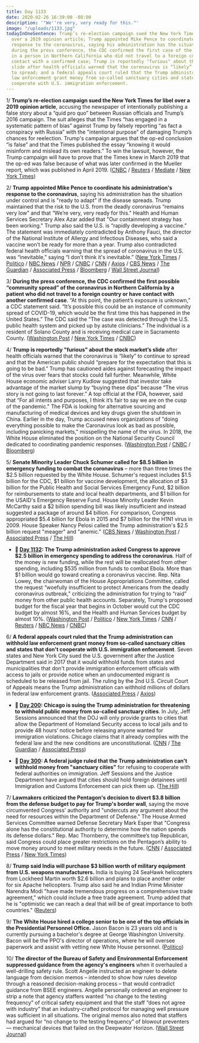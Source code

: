 ```yaml
---
title: Day 1133
date: 2020-02-26 16:39:00 -08:00
description: '"We''re very, very ready for this."'
image: "/uploads/1133.jpg"
todayInOneSentence: Trump’s re-election campaign sued the New York Times for libel
  over a 2019 opinion article; Trump appointed Mike Pence to coordinate his administration's
  response to the coronavirus, saying his administration has the situation under control;
  during the press conference, the CDC confirmed the first case of the coronavirus
  in a person in Northern California who did not travel to a foreign country or have
  contact with a confirmed case; Trump is reportedly "furious" about the stock market’s
  slide after health officials warned that the coronavirus is “likely” to continue
  to spread; and a federal appeals court ruled that the Trump administration can withhold
  law enforcement grant money from so-called sanctuary cities and states that don't
  cooperate with U.S. immigration enforcement.
---
```


1/ **Trump’s re-election campaign sued the New York Times for libel over a 2019 opinion article**, accusing the newspaper of intentionally publishing a false story about a “quid pro quo” between Russian officials and Trump’s 2016 campaign. The suit alleges that the Times “has engaged in a systematic pattern of bias” against Trump by falsely reporting “as fact a conspiracy with Russia” with the "intentional purpose" of damaging Trump’s chances for reelection. Trump's campaign argues that the op-ed conclusion “is false” and that the Times published the essay “knowing it would misinform and mislead its own readers.” To win the lawsuit, however, the Trump campaign will have to prove that the Times knew in March 2019 that the op-ed was false because of what was later confirmed in the Mueller report, which was published in April 2019. ([CNBC](https://www.cnbc.com/2020/02/26/trump-campaign-sues-new-york-times-for-libel-over-opinion-article.html) / [Reuters](https://www.reuters.com/article/us-usa-election-trump-idUSKCN20K2X3) / [Mediate](https://www.mediaite.com/news/trump-sues-ny-times-for-libel-over-opinion-piece-on-russia/) / [New York Times](https://www.nytimes.com/2020/02/26/business/media/trump-new-york-times-lawsuit.html))

2/ **Trump appointed Mike Pence to coordinate his administration's response to the coronavirus**, saying his administration has the situation under control and is "ready to adapt" if the disease spreads. Trump maintained that the risk to the U.S. from the deadly coronavirus “remains very low" and that “We’re very, very ready for this." Health and Human Services Secretary Alex Azar added that "Our containment strategy has been working." Trump also said the U.S. is “rapidly developing a vaccine.” The statement was immediately contradicted by Anthony Fauci, the director of the National Institute of Allergy and Infectious Diseases, who said a vaccine won’t be ready for more than a year. Trump also contradicted federal health officials warning that the spread of coronavirus in the U.S. was “inevitable," saying “I don’t think it's inevitable.” ([New York Times](https://www.nytimes.com/2020/02/26/us/politics/trump-coronavirus-cdc.html) / [Politico](https://www.politico.com/news/2020/02/26/trump-puts-pence-in-charge-of-coronavirus-response-117790) / [NBC News](https://www.nbcnews.com/politics/donald-trump/trump-says-coronavirus-risk-americans-very-low-administration-effectively-handling-n1143756) / [NPR](https://www.npr.org/sections/health-shots/2020/02/26/809578063/trump-to-address-response-to-coronavirus) / [CNBC](https://www.cnbc.com/2020/02/26/trump-says-coronavirus-risk-to-the-american-people-remains-very-low.html) / [CNN](https://www.cnn.com/2020/02/26/politics/trump-coronavirus-stock-market/index.html) / [Axios](https://www.axios.com/trump-coronavirus-pence-15539e01-b31e-45ba-98a3-caf87f5edf82.html) / [CBS News](https://www.cbsnews.com/live-updates/coronavirus-outbreak-death-toll-infections-latest-news-updates-2020-02-26/) / [The Guardian](https://www.theguardian.com/world/2020/feb/26/coronavirus-donald-trump-us-response) / [Associated Press](https://apnews.com/37f7a2ce5392c7d3b433df41fcdab66b) / [Bloomberg](https://www.bloomberg.com/news/articles/2020-02-26/trump-officials-try-to-ease-concern-on-virus-risk-before-remarks) / [Wall Street Journal](https://www.wsj.com/articles/trump-defends-administrations-coronavirus-response-as-lawmakers-raise-concerns-11582730465))

3/ **During the press conference, the CDC confirmed the first possible “community spread” of the coronavirus in Northern California by a patient who did not travel to a foreign country or have contact with another confirmed case**. “At this point, the patient’s exposure is unknown,” a CDC statement said. “It’s possible this could be an instance of community spread of COVID-19, which would be the first time this has happened in the United States.” The CDC said the “The case was detected through the U.S. public health system and picked up by astute clinicians.” The individual is a resident of Solano County and is receiving medical care in Sacramento County. ([Washington Post](https://www.washingtonpost.com/world/asia_pacific/coronavirus-china-live-updates/2020/02/26/f889693a-580e-11ea-9000-f3cffee23036_story.html) / [New York Times](https://www.nytimes.com/2020/02/26/health/coronavirus-cdc-usa.html) / [CNBC](https://www.cnbc.com/2020/02/26/cdc-confirms-first-possible-community-spread-coronavirus-case-in-us.html))

4/ **Trump is reportedly "furious" about the stock market’s slide** after health officials warned that the coronavirus is “likely” to continue to spread and that the American public should “prepare for the expectation that this is going to be bad.” Trump has cautioned aides against forecasting the impact of the virus over fears that stocks could fall further. Meanwhile, White House economic adviser Larry Kudlow suggested that investor take advantage of the market slump by “buying these dips” because “The virus story is not going to last forever.” A top official at the FDA, however, said that “For all intents and purposes, I think it’s fair to say we are on the cusp of the pandemic." The FDA is looking for alternative sourcing and manufacturing of medical devices and key drugs given the shutdown in China. Earlier in the day, Trump accused news organizations of "doing everything possible to make the Caronavirus look as bad as possible, including panicking markets," misspelling the name of the virus. In 2018, the White House eliminated the position on the National Security Council dedicated to coordinating pandemic responses. ([Washington Post](https://www.washingtonpost.com/business/2020/02/25/white-house-struggles-contain-public-alarm-over-coronavirus-despite-panic/) / [CNBC](https://www.cnbc.com/2020/02/25/trump-is-reportedly-furious-with-the-plunging-stock-market-due-to-coronavirus-fears.html) / [Bloomberg](https://www.bloomberg.com/news/articles/2020-02-26/fda-official-warns-coronavirus-on-path-to-becoming-pandemic))

5/ **Senate Minority Leader Chuck Schumer called for $8.5 billion in emergency funding to combat the coronavirus** – more than three times the $2.5 billion requested by the White House. Schumer's request includes $1.5 billion for the CDC, $1 billion for vaccine development, the allocation of $3 billion for the Public Health and Social Services Emergency Fund, $2 billion for reimbursements to state and local health departments, and $1 billion for the USAID's Emergency Reserve Fund. House Minority Leader Kevin McCarthy said a $2 billion spending bill was likely insufficient and instead suggested a package of around $4 billion. For comparison, Congress appropriated $5.4 billion for Ebola in 2015 and $7 billion for the H1N1 virus in 2009. House Speaker Nancy Pelosi called the Trump administration's $2.5 billion request "meager" and "anemic." ([CBS News](https://www.cbsnews.com/news/coronavirus-schumer-calls-for-8-5-billion-to-fight-outbreak/) / [Washington Post](https://www.washingtonpost.com/business/2020/02/26/congress-coronavirus-response/) / [Associated Press](https://apnews.com/37f7a2ce5392c7d3b433df41fcdab66b) / [The Hill](https://thehill.com/homenews/senate/484679-schumer-requesting-85-billion-in-emergency-funding-on-coronavirus))

* **📌 [Day 1132](https://whatthefuckjusthappenedtoday.com/2020/02/25/day-1132/#4-the-trump-administration-asked-con): The Trump administration asked Congress to approve $2.5 billion in emergency spending to address the coronavirus**. Half of the money is new funding, while the rest will be reallocated from other spending, including $535 million from funds to combat Ebola. More than $1 billion would go toward creating a coronavirus vaccine. Rep. Nita Lowey, the chairwoman of the House Appropriations Committee, called the request “woefully insufficient to protect Americans from the deadly coronavirus outbreak," criticizing the administration for trying to “raid” money from other public health accounts. Separately, Trump's proposed budget for the fiscal year that begins in October would cut the CDC budget by almost 16%, and the Health and Human Services budget by almost 10%. ([Washington Post](https://www.washingtonpost.com/business/2020/02/24/white-house-preparing-ask-congress-more-money-finance-coronavirus-response/) / [Politico](https://www.politico.com/news/2020/02/24/trump-coronavirus-budget-request-117275) / [New York Times](https://www.nytimes.com/2020/02/24/us/politics/trump-coronavirus-response.html) / [CNN](https://www.cnn.com/2020/02/24/politics/white-house-1-25-billion-coronavirus-request/index.html) / [Reuters](https://www.reuters.com/article/us-china-health-usa-idUSKCN20I1U3) / [NBC News](https://www.nbcnews.com/politics/politics-news/white-house-seeks-2-5b-coronavirus-pelosi-says-s-not-n1142276) / [CNBC](https://www.cnbc.com/2020/02/24/white-house-plans-to-ask-congress-for-funds-to-fight-coronavirus.html))

6/ **A federal appeals court ruled that the Trump administration can withhold law enforcement grant money from so-called sanctuary cities and states that don't cooperate with U.S. immigration enforcement**. Seven states and New York City sued the U.S. government after the Justice Department said in 2017 that it would withhold funds from states and municipalities that don't provide immigration enforcement officials with access to jails or provide notice when an undocumented migrant is scheduled to be released from jail. The ruling by the 2nd U.S. Circuit Court of Appeals means the Trump administration can withhold millions of dollars in federal law enforcement grants. ([Associated Press](https://apnews.com/f2a328bfa091de9f59b34deee463e2fc) / [Axios](https://www.axios.com/court-trump-immigration-sanctuary-cities-565ee05c-46ea-4894-8e1b-52f6a0fde7c8.html))

* **📌 [Day 200](https://whatthefuckjusthappenedtoday.com/2017/08/07/day-200/#6-chicago-is-suing-the-trump-adminis): Chicago is suing the Trump administration for threatening to withhold public money from so-called sanctuary cities**. In July, Jeff Sessions announced that the DOJ will only provide grants to cities that allow the Department of Homeland Security access to local jails and to provide 48 hours’ notice before releasing anyone wanted for immigration violations. Chicago claims that it already complies with the federal law and the new conditions are unconstitutional. ([CNN](http://www.cnn.com/2017/08/07/politics/rahm-emanuel-doj-sanctuary-city-cnntv/index.html) / [The Guardian](https://www.theguardian.com/us-news/2017/aug/06/chicago-sue-trump-administration-sanctuary-cities) / [Associated Press](https://apnews.com/12e9b3a6f2ec451a8a82c3c8b81aaced/Chicago-to-file-federal-lawsuit-over-sanctuary-cities-threat))

* **📌 [Day 300](https://whatthefuckjusthappenedtoday.com/2017/11/15/day-300/#4-a-federal-judge-ruled-that-the-tru): A federal judge ruled that the Trump administration can't withhold money from "sanctuary cities"** for refusing to cooperate with federal authorities on immigration. Jeff Sessions and the Justice Department have argued that cities should hold foreign detainees until Immigration and Customs Enforcement can pick them up. ([The Hill](http://thehill.com/latino/360500-judge-rules-doj-cant-withhold-money-from-philadelphia-over-sanctuary-city-policies))

7/ **Lawmakers criticized the Pentagon's decision to divert $3.8 billion from the defense budget to pay for Trump's border wall**, saying the move circumvented Congress' authority and "undercuts any argument about the need for resources within the Department of Defense." The House Armed Services Committee warned Defense Secretary Mark Esper that "Congress alone has the constitutional authority to determine how the nation spends its defense dollars." Rep. Mac Thornberry, the committee’s top Republican, said Congress could place greater restrictions on the Pentagon’s ability to move money around to meet military needs in the future. ([CNN](https://www.cnn.com/2020/02/26/politics/mark-esper-congress-military-funding-diverted-border-wall/index.html) / [Associated Press](https://apnews.com/f0495b2ff91eb832faa33754da897c15) / [New York Times](https://www.nytimes.com/reuters/2020/02/26/world/americas/26reuters-usa-pentagon-border.html))

8/ **Trump said India will purchase $3 billion worth of military equipment from U.S. weapons manufacturers.** India is buying 24 SeaHawk helicopters from Lockheed Martin worth $2.6 billion and plans to place another order for six Apache helicopters. Trump also said he and Indian Prime Minister Narendra Modi "have made tremendous progress on a comprehensive trade agreement," which could include a free trade agreement. Trump added that he is "optimistic we can reach a deal that will be of great importance to both countries." ([Reuters](https://www.reuters.com/article/us-india-usa-trump-idUSKCN20J0J5))

9/ **The White House hired a college senior to be one of the top officials in the Presidential Personnel Office.** Jason Bacon is 23 years old and is currently pursuing a bachelor's degree at George Washington University. Bacon will be the PPO's director of operations, where he will oversee paperwork and assist with vetting new White House personnel. ([Politico](https://www.politico.com/news/2020/02/25/college-senior-white-house-personnel-office-117493))

10/ **The director of the Bureau of Safety and Environmental Enforcement suppressed guidance from the agency's engineers** when it overhauled a well-drilling safety rule. Scott Angelle instructed an engineer to delete language from decision memos – intended to show how rules develop through a reasoned decision-making process – that would contradict guidance from BSEE engineers. Angelle personally ordered an engineer to strip a note that agency staffers wanted “no change to the testing frequency” of critical safety equipment and that the staff “does not agree with industry” that an industry-crafted protocol for managing well pressure was sufficient in all situations. The original memos also noted that staffers had argued for “no change to the testing frequency” of blowout preventers — mechanical devices that failed on the Deepwater Horizon. ([Wall Street Journal](https://www.wsj.com/articles/when-safety-rules-on-oil-drilling-were-changed-some-staff-objected-those-notes-were-cut-11582731559))